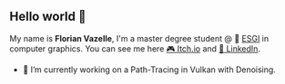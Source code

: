 ## Hello world 👋

My name is __Florian Vazelle__, I'm a master degree student @ 🏫 [ESGI](https://www.esgi.fr/) in computer graphics. You can see me here [🎮 Itch.io](http://florianvazelle.itch.io/) and [👔 LinkedIn](https://linkedin.com/in/florianvazelle).

- 🔭 I’m currently working on a Path-Tracing in Vulkan with Denoising.

<!--
**florianvazelle/florianvazelle** is a ✨ _special_ ✨ repository because its `README.md` (this file) appears on your GitHub profile.

Here are some ideas to get you started:

- 🔭 I’m currently working on ...
- 🌱 I’m currently learning ...
- 👯 I’m looking to collaborate on ...
- 🤔 I’m looking for help with ...
- 💬 Ask me about ...
- 📫 How to reach me: ...
- 😄 Pronouns: ...
- ⚡ Fun fact: ...
-->
